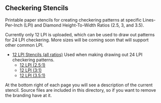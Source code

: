 ## Checkering Stencils
Printable paper stencils for creating checkering patterns at specific Lines-Per-Inch (LPI) and Diamond Height-To-Width Ratios (2.5, 3, and 3.5).

Currently only 12 LPI is uploaded, which can be used to draw out patterns for 24 LPI checkering. More sizes will be coming soon that will support other common LPI.

* [12 LPI Stencils (all ratios)](https://github.com/ZebGunmaking/tools/blob/main/Stencils/Checkering/12-LPI-Combined.pdf) Used when making drawing out 24 LPI checkering patterns. 
  * [12 LPI (2.5:1)](https://github.com/ZebGunmaking/tools/raw/main/Stencils/Checkering/12x25.pdf)
  * [12 LPI (3:1)](https://github.com/ZebGunmaking/tools/raw/main/Stencils/Checkering/12x3.pdf)
  * [12 LPI (3.5:1)](https://github.com/ZebGunmaking/tools/raw/main/Stencils/Checkering/12x35.pdf)

At the bottom right of each page you will see a description of the current stencil. Source files are included in this directory, so if you want to remove the branding have at it.
